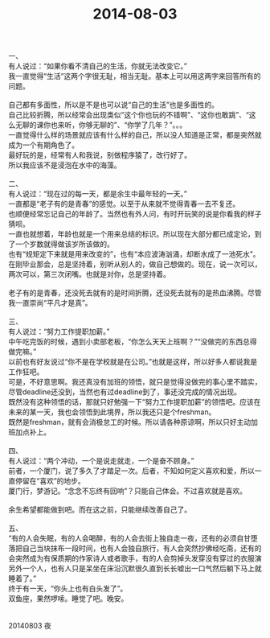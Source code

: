 ﻿---
layout: post
title: 2014-08-03
category: d
description: 他的事 0
---

一、<br />
有人说过：“如果你看不清自己的生活，你就无法改变它。”<br />
我一直觉得“生活”这两个字很无耻，相当无耻。基本上可以用这两字来回答所有的问题。<br />
<br />
自己都有多面性，所以是不是也可以说“自己的生活”也是多面性的。<br />
自己比较折腾，所以经常会出现类似“这个你也玩的不错啊”、“这你也敢跳”、“这么无聊的课你也来听，你够无聊的”、“你学了几年？”。。。<br />
一直觉得什么样的场景就应该有什么样的自己，所以没人知道是正常，都是突然就成为一个有期角色了。<br />
最好玩的是，经常有人和我说，别做程序猿了，改行好了。<br />
所以我应该不是浸泡在水中的海藻。<br />
<br />
二、<br />
有人说过：“现在过的每一天，都是余生中最年轻的一天。”<br />
一直都是“老子有的是青春”的感觉。以至于从来就不觉得青春一去不复还。<br />
也顺便经常忘记自己的年龄了。当然也有外人问，有时开玩笑的说是你看我的样子猜呗。<br />
一直也就想着，年龄也就是一个用来总结的标识。所以现在大部分都已成定论，到了一个岁数就得做该岁所该做的。<br />
也有“规矩定下来就是用来改变的”，也有“本应波涛汹涌，却断水成了一池死水”。<br />
在刚毕业那会，总是坚持着，别听从别人的，做自己想做的。现在，说一次可以，两次可以，第三次闭嘴。也就是对你，总是坚持着。<br />
<br />
老子有的是青春，还没死去就有的是时间折腾，还没死去就有的是热血沸腾。尽管我一直崇尚“平凡才是真”。<br />
<br />
三、<br />
有人说过：“努力工作提职加薪。”<br />
中午吃完饭的时候，遇到小卖部老板，“你怎么天天上班啊？”“没做完的东西总得做完嘛。”<br />
以前也有好友说过“你不是在学校就是在公司。”也就是这样，所以好多人都说我是工作狂吧。<br />
可是，不好意思啊。我还真没有加班的领悟，就只是觉得没做完的事心里不踏实，尽管deadline还没到，当然也有过deadline到了，事还没完成的情况出现。<br />
既然没有这种领悟的话，那就只好勉强一下“努力工作提职加薪”的领悟吧。应该在未来的某一天，我也会领悟到此境界，所以我还只是个freshman。<br />
既然是freshman，就有会消极怠工的时候。所以请各种原谅啊，所以只好主动加班加点补上。<br />
<br />
四、<br />
有人说过：“两个冲动，一个是说走就走，一个是奋不顾身。”<br />
前者，一个厦门，说了多久了才踏足一次。后者，不知如何定义喜欢和爱，所以一直停留在“喜欢”的地步。<br />
厦门行，梦游记。“念念不忘终有回响”？只能自己体会。不过喜欢就是喜欢。<br />
<br />
余生希望都能做到吧。而在这之前，只能继续改善自己了。<br />
<br />
五、<br />
“有的人会失眠，有的人会喝醉，有的人会去街上独自走一夜，还有的必须自甘堕落把自己当块抹布一段时间，也有人会独自旅行，有人会突然抄佛经吃斋，还有的会突然成为有保质期的作家诗人或者歌手，有的人会剪掉头发穿没有穿过的衣服演另外一个人，也有人只是呆坐在床沿沉默很久直到长长嘘出一口气然后躺下马上就睡着了。”<br />
终于有一天，“你头上也有白头发了”。<br />
双鱼座，果然啰嗦。睡觉了吧。晚安。<br />
<br />
<br />
20140803 夜